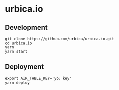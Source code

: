 # urbica.io

## Development

```shell
git clone https://github.com/urbica/urbica.io.git
cd urbica.io
yarn
yarn start
```

## Deployment

```shell
export AIR_TABLE_KEY='you key'
yarn deploy
```
